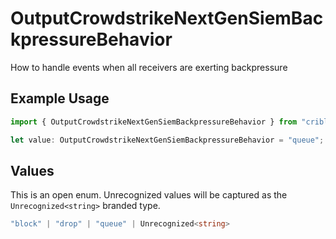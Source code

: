 # OutputCrowdstrikeNextGenSiemBackpressureBehavior

How to handle events when all receivers are exerting backpressure

## Example Usage

```typescript
import { OutputCrowdstrikeNextGenSiemBackpressureBehavior } from "cribl-control-plane/models";

let value: OutputCrowdstrikeNextGenSiemBackpressureBehavior = "queue";
```

## Values

This is an open enum. Unrecognized values will be captured as the `Unrecognized<string>` branded type.

```typescript
"block" | "drop" | "queue" | Unrecognized<string>
```